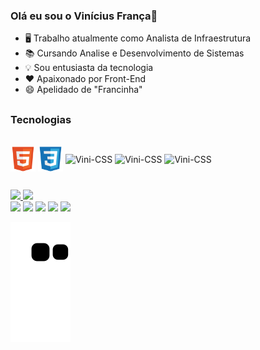 ### Olá eu sou o Vinícius França👋

- 🖥️ Trabalho atualmente como Analista de Infraestrutura
- 📚 Cursando Analise e Desenvolvimento de Sistemas
- 💡 Sou entusiasta da tecnologia 
- ❤️ Apaixonado por Front-End
- 😄 Apelidado de "Francinha"

##

### Tecnologias
</div>
<div style="display: inline_block"><br>
  <img align="center" alt="Vini-Js" height="40" width="40" src="https://raw.githubusercontent.com/devicons/devicon/master/icons/html5/html5-original.svg">
<img align="center" alt="Vini-CSS" height="40" width="40" 
<img align="center" alt="Vini-CSS" height="40" width="40" src="https://raw.githubusercontent.com/devicons/devicon/master/icons/css3/css3-original.svg">
<img align="center" alt="Vini-CSS" height="40" width="40" 
<img src="https://cdn.jsdelivr.net/gh/devicons/devicon/icons/gitlab/gitlab-original.svg" width="40" height="40"/>
<img align="center" alt="Vini-CSS" height="40" width="40" 
<img src="https://img.icons8.com/ios-glyphs/30/ffffff/github.png" width="40" height="40"/>
<img align="center" alt="Vini-CSS" height="40" width="40" 
<img src="https://img.icons8.com/color/48/000000/microsoft-sql-server.png" width="40" height="40"/> 
</div>
 
##

<div>
  <a href="https://github.com/francinha06">
  <img height="180em" src="https://github-readme-stats.vercel.app/api?username=francinha06&show_icons=true&theme=dracula&include_all_commits=true&count_private=true"/>
  <img height="180em" src="https://github-readme-stats.vercel.app/api/top-langs/?username=francinha06&layout=compact&langs_count=7&theme=dracula"/>
</div>

<div> 
  <a href="https://instagram.com/vinny_1227" target="_blank"><img src="https://img.shields.io/badge/-Instagram-%23E4405F?style=for-the-badge&logo=instagram&logoColor=white" target="_blank"></a>
 	<a href="https://www.twitch.tv/Francinha06" target="_blank"><img src="https://img.shields.io/badge/Twitch-9146FF?style=for-the-badge&logo=twitch&logoColor=white" target="_blank"></a>
 <a href="https://discord.gg/wagxzStdcR" target="_blank"><img src="https://img.shields.io/badge/Discord-7289DA?style=for-the-badge&logo=discord&logoColor=white" target="_blank"></a> 
  <a href = "mailto:viniciusfranca9@hotmail.com"><img src="https://img.shields.io/badge/-Gmail-%23333?style=for-the-badge&logo=gmail&logoColor=white" target="_blank"></a>
  <a href="https://www.linkedin.com/in/vinicius-rech-frança-478073204" target="_blank"><img src="https://img.shields.io/badge/-LinkedIn-%230077B5?style=for-the-badge&logo=linkedin&logoColor=white" target="_blank"></a> 
 
  ![Snake animation](https://github.com/rafaballerini/rafaballerini/blob/output/github-contribution-grid-snake.svg)
 
</div>
